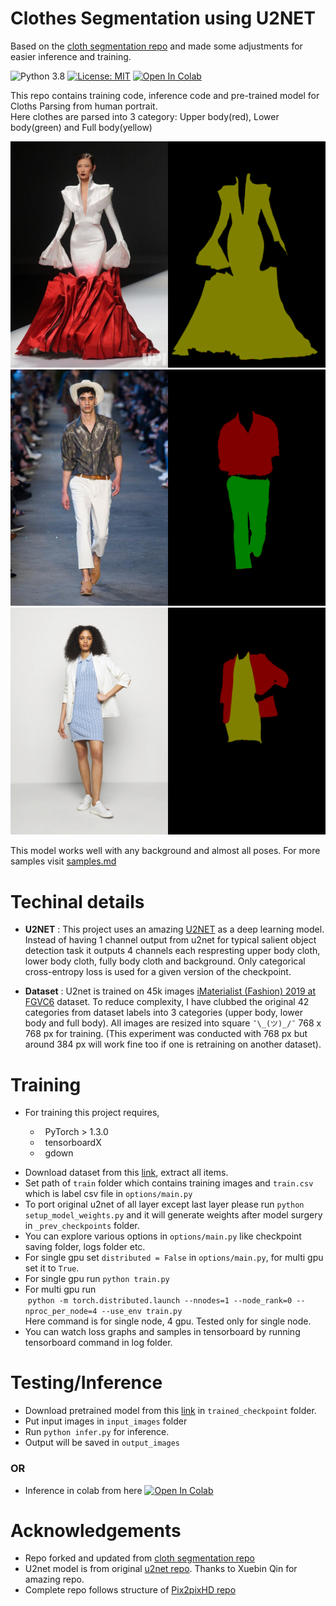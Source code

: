 # Clothes Segmentation using U2NET #

Based on the [cloth segmentation repo](https://github.com/levindabhi/cloth-segmentation) and made some adjustments for easier inference and training.

![Python 3.8](https://img.shields.io/badge/python-3.8-green.svg)
[![License: MIT](https://img.shields.io/badge/License-MIT-green.svg)](https://opensource.org/licenses/MIT)
[![Open In Colab](https://colab.research.google.com/assets/colab-badge.svg)](https://colab.research.google.com/drive/1EhEy3uQh-5oOSagUotVOJAf8m7Vqn0D6?usp=sharing)

This repo contains training code, inference code and pre-trained model for Cloths Parsing from human portrait.</br>
Here clothes are parsed into 3 category: Upper body(red), Lower body(green) and Full body(yellow)

![Sample 000](assets/000.png)
![Sample 024](assets/024.png)
![Sample 018](assets/018.png)

This model works well with any background and almost all poses. For more samples visit [samples.md](samples.md)

# Techinal details

* **U2NET** : This project uses an amazing [U2NET](https://arxiv.org/abs/2005.09007) as a deep learning model. Instead of having 1 channel output from u2net for typical salient object detection task it outputs 4 channels each respresting upper body cloth, lower body cloth, fully body cloth and background. Only categorical cross-entropy loss is used for a given version of the checkpoint.

* **Dataset** : U2net is trained on 45k images [iMaterialist (Fashion) 2019 at FGVC6](https://www.kaggle.com/c/imaterialist-fashion-2019-FGVC6/data) dataset. To reduce complexity, I have clubbed the original 42 categories from dataset labels into 3 categories (upper body, lower body and full body). All images are resized into square `¯\_(ツ)_/¯` 768 x 768 px for training. (This experiment was conducted with 768 px but around 384 px will work fine too if one is retraining on another dataset).

# Training 

- For training this project requires,
<ul>
    <ul>
    <li>&nbsp; PyTorch > 1.3.0</li>
    <li>&nbsp; tensorboardX</li>
    <li>&nbsp; gdown</li>
    </ul>
</ul>

- Download dataset from this [link](https://www.kaggle.com/c/imaterialist-fashion-2019-FGVC6/data), extract all items.
- Set path of `train` folder which contains training images and `train.csv` which is label csv file in `options/main.py`
- To port original u2net of all layer except last layer please run `python setup_model_weights.py` and it will generate weights after model surgery in `_prev_checkpoints` folder.
- You can explore various options in `options/main.py` like checkpoint saving folder, logs folder etc.
- For single gpu set `distributed = False` in `options/main.py`, for multi gpu set it to `True`.
- For single gpu run `python train.py`
- For multi gpu run <br>
&nbsp;`python -m torch.distributed.launch --nnodes=1 --node_rank=0 --nproc_per_node=4 --use_env train.py` <br>
Here command is for single node, 4 gpu. Tested only for single node.
- You can watch loss graphs and samples in tensorboard by running tensorboard command in log folder.


# Testing/Inference
- Download pretrained model from this [link](https://drive.google.com/file/d/1aS4gB2UucK1twuU5ROg_MYRIxm3jmk1v/view?usp=drive_link) in `trained_checkpoint` folder.
- Put input images in `input_images` folder
- Run `python infer.py` for inference.
- Output will be saved in `output_images`
### OR 
- Inference in colab from here [![Open In Colab](https://colab.research.google.com/assets/colab-badge.svg)](https://colab.research.google.com/drive/1EhEy3uQh-5oOSagUotVOJAf8m7Vqn0D6?usp=sharing)

# Acknowledgements
- Repo forked and updated from [cloth segmentation repo](https://github.com/levindabhi/cloth-segmentation)
- U2net model is from original [u2net repo](https://github.com/xuebinqin/U-2-Net). Thanks to Xuebin Qin for amazing repo.
- Complete repo follows structure of [Pix2pixHD repo](https://github.com/NVIDIA/pix2pixHD)

